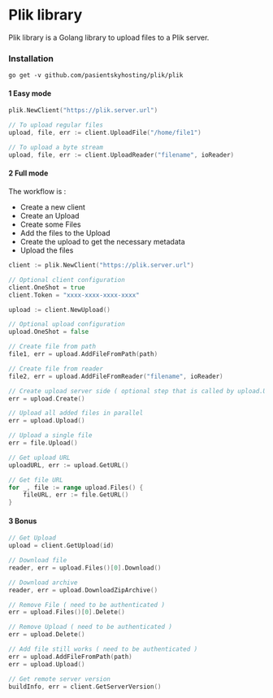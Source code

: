 # Plik library

Plik library is a Golang library to upload files to a Plik server.

### Installation

```
go get -v github.com/pasientskyhosting/plik/plik
```

#### 1 Easy mode

```go
plik.NewClient("https://plik.server.url")

// To upload regular files
upload, file, err := client.UploadFile("/home/file1")

// To upload a byte stream
upload, file, err := client.UploadReader("filename", ioReader)
```

#### 2 Full mode

The workflow is :
 - Create a new client
 - Create an Upload
 - Create some Files
 - Add the files to the Upload
 - Create the upload to get the necessary metadata
 - Upload the files

```go
client := plik.NewClient("https://plik.server.url")

// Optional client configuration
client.OneShot = true
client.Token = "xxxx-xxxx-xxxx-xxxx"

upload := client.NewUpload()

// Optional upload configuration
upload.OneShot = false

// Create file from path
file1, err = upload.AddFileFromPath(path)

// Create file from reader
file2, err = upload.AddFileFromReader("filename", ioReader)

// Create upload server side ( optional step that is called by upload.Upload() / file.Upload() if omitted )
err = upload.Create()

// Upload all added files in parallel
err = upload.Upload()

// Upload a single file
err = file.Upload()

// Get upload URL
uploadURL, err := upload.GetURL()

// Get file URL
for _, file := range upload.Files() {
    fileURL, err := file.GetURL()
}
```

#### 3 Bonus

```go
// Get Upload
upload = client.GetUpload(id)

// Download file
reader, err = upload.Files()[0].Download()

// Download archive
reader, err = upload.DownloadZipArchive()

// Remove File ( need to be authenticated )
err = upload.Files()[0].Delete()

// Remove Upload ( need to be authenticated )
err = upload.Delete()

// Add file still works ( need to be authenticated )
err = upload.AddFileFromPath(path)
err = upload.Upload()

// Get remote server version
buildInfo, err = client.GetServerVersion()
```